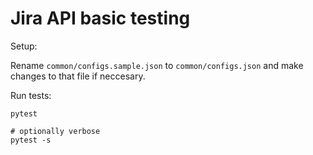 # Jira API basic testing

Setup: 

Rename `common/configs.sample.json` to `common/configs.json` and make changes to that file if neccesary.

Run tests:

```
pytest

# optionally verbose
pytest -s
```
